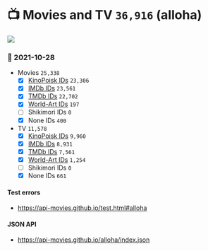 # :tv: Movies and TV `36,916` (alloha)

<a href="https://API-Movies.github.io"><img src="https://API-Movies.github.io/banner.png?cache"></a>

### :date: 2021-10-28
- Movies `25,338`
  - [x] <a href="https://API-Movies.github.io/alloha/movie_kinopoisk_ids.json">KinoPoisk IDs</a> `23,306`
  - [x] <a href="https://API-Movies.github.io/alloha/movie_imdb_ids.json">IMDb IDs</a> `23,561`
  - [x] <a href="https://API-Movies.github.io/alloha/movie_tmdb_ids.json">TMDb IDs</a> `22,702`
  - [x] <a href="https://API-Movies.github.io/alloha/movie_world_art_ids.json">World-Art IDs</a> `197`
  - [ ] Shikimori IDs `0`
  - [x] None IDs `400`
- TV `11,578`
  - [x] <a href="https://API-Movies.github.io/alloha/tv_kinopoisk_ids.json">KinoPoisk IDs</a> `9,960`
  - [x] <a href="https://API-Movies.github.io/alloha/tv_imdb_ids.json">IMDb IDs</a> `8,931`
  - [x] <a href="https://API-Movies.github.io/alloha/tv_tmdb_ids.json">TMDb IDs</a> `7,561`
  - [x] <a href="https://API-Movies.github.io/alloha/tv_world_art_ids.json">World-Art IDs</a> `1,254`
  - [ ] Shikimori IDs `0`
  - [x] None IDs `661`
#### Test errors
- <a href='https://api-movies.github.io/test.html#alloha'>https://api-movies.github.io/test.html#alloha</a>
#### JSON API
- <a href='https://api-movies.github.io/alloha/index.json'>https://api-movies.github.io/alloha/index.json</a>
